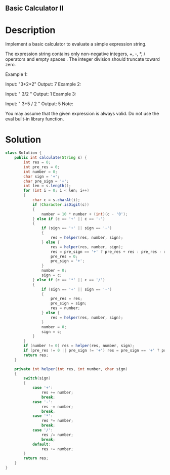 Basic Calculator II
---

# Description
Implement a basic calculator to evaluate a simple expression string.

The expression string contains only non-negative integers, +, -, *, / operators and empty spaces . The integer division should truncate toward zero.

Example 1:

Input: "3+2*2"
Output: 7
Example 2:

Input: " 3/2 "
Output: 1
Example 3:

Input: " 3+5 / 2 "
Output: 5
Note:

You may assume that the given expression is always valid.
Do not use the eval built-in library function.

# Solution
```java
class Solution {
    public int calculate(String s) {
        int res = 0;
        int pre_res = 0;
        int number = 0;
        char sign = '+';
        char pre_sign = '+';
        int len = s.length();
        for (int i = 0; i < len; i++)
        {
            char c = s.charAt(i);
            if (Character.isDigit(c))
            {
                number = 10 * number + (int)(c - '0');
            } else if (c == '+' || c == '-')
            {
                if (sign == '+' || sign == '-')
                {
                    res = helper(res, number, sign);
                } else {
                    res = helper(res, number, sign);
                    res = pre_sign == '+' ? pre_res + res : pre_res - res;
                    pre_res = 0;
                    pre_sign = '+';
                }
                number = 0;
                sign = c;
            } else if (c == '*' || c == '/')
            {
                if (sign == '+' || sign == '-')
                {
                    pre_res = res;
                    pre_sign = sign;
                    res = number;
                } else {
                    res = helper(res, number, sign);
                }
                number = 0;
                sign = c;
            }
        }
        if (number != 0) res = helper(res, number, sign);
        if (pre_res != 0 || pre_sign != '+') res = pre_sign == '+' ? pre_res + res : pre_res - res;
        return res;
    }

    private int helper(int res, int number, char sign)
    {
        switch(sign)
        {
            case '+':
                res += number;
                break;
            case '-':
                res -= number;
                break;
            case '*':
                res *= number;
                break;
            case '/':
                res /= number;
                break;
            default:
                res += number;
        }
        return res;
    }
}
```
